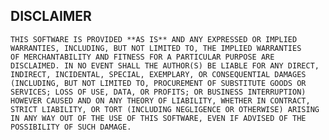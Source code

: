 ## DISCLAIMER

    THIS SOFTWARE IS PROVIDED **AS IS** AND ANY EXPRESSED OR IMPLIED
    WARRANTIES, INCLUDING, BUT NOT LIMITED TO, THE IMPLIED WARRANTIES
    OF MERCHANTABILITY AND FITNESS FOR A PARTICULAR PURPOSE ARE
    DISCLAIMED. IN NO EVENT SHALL THE AUTHOR(S) BE LIABLE FOR ANY DIRECT, 
    INDIRECT, INCIDENTAL, SPECIAL, EXEMPLARY, OR CONSEQUENTIAL DAMAGES 
    (INCLUDING, BUT NOT LIMITED TO, PROCUREMENT OF SUBSTITUTE GOODS OR 
    SERVICES; LOSS OF USE, DATA, OR PROFITS; OR BUSINESS INTERRUPTION) 
    HOWEVER CAUSED AND ON ANY THEORY OF LIABILITY, WHETHER IN CONTRACT, 
    STRICT LIABILITY, OR TORT (INCLUDING NEGLIGENCE OR OTHERWISE) ARISING 
    IN ANY WAY OUT OF THE USE OF THIS SOFTWARE, EVEN IF ADVISED OF THE 
    POSSIBILITY OF SUCH DAMAGE.
    